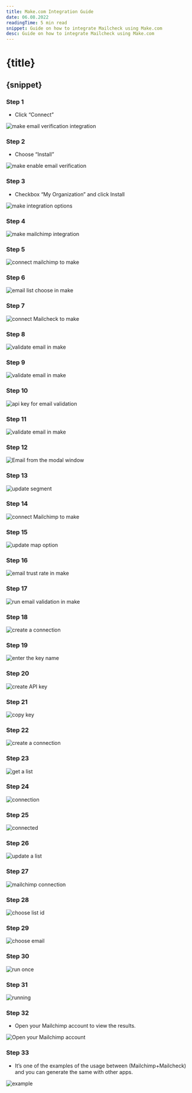 ```yaml
---
title: Make.com Integration Guide
date: 06.08.2022
readingTime: 5 min read
snippet: Guide on how to integrate Mailcheck using Make.com
desc: Guide on how to integrate Mailcheck using Make.com
---
```


# **{title}**

## {snippet}

### Step 1

- Click “Connect”

![make email verification integration](./make-1.png?format=webp;jpg;png;avif&srcset&width=880)

### Step 2

- Choose “Install”

![make enable email verification](./make-02.png?format=webp;jpg;png;avif&srcset&width=880)

### Step 3

- Checkbox “My Organization” and click Install

![make integration options](./make-03.png?format=webp;jpg;png;avif&srcset&width=880)

### Step 4

![make mailchimp integration](./make-04.png?format=webp;jpg;png;avif&srcset&width=880)

### Step 5

![connect mailchimp to make](./make-05.png?format=webp;jpg;png;avif&srcset&width=880)

### Step 6

![email list choose in make](./make-06.png?format=webp;jpg;png;avif&srcset&width=880)

### Step 7

![connect Mailcheck to make](./make-07.png?format=webp;jpg;png;avif&srcset&width=880)

### Step 8


![validate email in make](./make-08.png?format=webp;jpg;png;avif&srcset&width=880)

### Step 9

![validate email in make](./make-09.png?format=webp;jpg;png;avif&srcset&width=880)

### Step 10

![api key for email validation](./make-10.png?format=webp;jpg;png;avif&srcset&width=880)

### Step 11

![validate email in make](./make-11.png?format=webp;jpg;png;avif&srcset&width=880)

### Step 12

![Email from the modal window](./make-12.png?format=webp;jpg;png;avif&srcset&width=880)

### Step 13

![update segment](./make-13.png?format=webp;jpg;png;avif&srcset&width=880)

### Step 14

![connect Mailchimp to make](./make-14.png?format=webp;jpg;png;avif&srcset&width=880)

### Step 15

![update map option](./make-15.png?format=webp;jpg;png;avif&srcset&width=880)

### Step 16

![email trust rate in make](./make-16.png?format=webp;jpg;png;avif&srcset&width=880)

### Step 17

![run email validation in make](./make-17.png?format=webp;jpg;png;avif&srcset&width=880)

### Step 18

![create a connection](./make-18.png?format=webp;jpg;png;avif&srcset&width=880)

### Step 19

![enter the key name](./make-19.png?format=webp;jpg;png;avif&srcset&width=880)

### Step 20

![create API key](./make-20.png?format=webp;jpg;png;avif&srcset&width=880)

### Step 21

![copy key](./make-21.png?format=webp;jpg;png;avif&srcset&width=880)

### Step 22

![create a connection](./make-22.png?format=webp;jpg;png;avif&srcset&width=880)

### Step 23

![get a list](./make-23.png?format=webp;jpg;png;avif&srcset&width=880)

### Step 24

![connection](./make-24.png?format=webp;jpg;png;avif&srcset&width=880)

### Step 25

![connected](./make-25.png?format=webp;jpg;png;avif&srcset&width=880)

### Step 26

![update a list](./make-26.png?format=webp;jpg;png;avif&srcset&width=880)

### Step 27

![mailchimp connection](./make-27.png?format=webp;jpg;png;avif&srcset&width=880)

### Step 28

![choose list id](./make-28.png?format=webp;jpg;png;avif&srcset&width=880)

### Step 29

![choose email](./make-29.png?format=webp;jpg;png;avif&srcset&width=880)

### Step 30

![run once](./make-30.png?format=webp;jpg;png;avif&srcset&width=880)

### Step 31

![running](./make-31.png?format=webp;jpg;png;avif&srcset&width=880)

### Step 32

- Open your Mailchimp account to view the results.

![Open your Mailchimp account](./make-32.png?format=webp;jpg;png;avif&srcset&width=880)

### Step 33

- It’s one of the examples of the usage between (Mailchimp+Mailcheck) and you can generate the same with other apps.

![example](./make-33.png?format=webp;jpg;png;avif&srcset&width=880)
